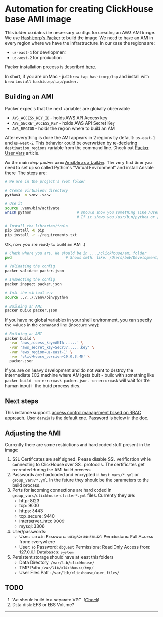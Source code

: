 # Automation for creating ClickHouse base AMI image

This folder contains the necessary configs for creating an AWS AMI image.
We use [Hashicorp's Packer][hashicorp packer] to build the image.
We need to have an AMI in every region where we have the infrastructure.
In our case the regions are:

- `us-east-1` for development
- `us-west-2` for production

Packer installation process is described [here](https://learn.hashicorp.com/tutorials/packer/getting-started-install).

In short, if you are on Mac - just `brew tap hashicorp/tap` and install with `brew install hashicorp/tap/packer`.

## Building an AMI

Packer expects that the next variables are globally observable:

- `AWS_ACCESS_KEY_ID` - holds AWS API Access key
- `AWS_SECRET_ACCESS_KEY` - holds AWS API Secret Key
- `AWS_REGION` - holds the region where to build an AMI

After everything is done the AMI appears in 2 regions by default: `us-east-1` and `us-west-2`.
This behavior could be overwritten by re-declaring `destination_regions` variable from the command line.
Check out [Packer User Vars] article.

As the main step packer uses [Ansible as a builder](https://www.packer.io/docs/provisioners/ansible). The very first time you need to set up
so called Python's "Virtual Environment" and install Ansible there. The steps are:

```bash
# We are in the project's root folder

# Create virtualenv directory
python3 -m venv .venv

# Use it
source .venv/bin/activate
which python                     # should show you something like /Users/bob/Development//darwin-api/.venv/bin/python
                                 # If it shows you /usr/bin/python or /usr/local/bin/python or something similar which is in more-likely system folder - something is wrong

# Install the libraries/tools
pip install -U pip
pip install -r ./requirements.txt
```

Ok, now you are ready to build an AMI :)

```bash
# Check where you are. We should be in ..../clickhouse/ami folder
pwd                         # Shows smth. like: /Users/bob/Development/darwin-api/clickhouse/ami

# Validating the config
packer validate packer.json

# Inspecting the config
packer inspect packer.json

# Init the virtual env
source ../../.venv/bin/python

# Building an AMI
packer build packer.json
```

If you have no global variables in your shell environment, you can specify the values in the command line (insecure way):

```bash
# Building an AMI
packer build \
  -var 'aws_access_key=AKIA......' \
  -var 'aws_secret_key=SeCr37......key' \
  -var 'aws_region=us-east-1' \
  -var 'clickhouse_version=20.9.3.45' \
  packer.json

```

If you are on heavy development and do not want to destroy the intermediate EC2 machine where AMI gets built - build with something like
`packer build -on-error=ask packer.json`. `-on-error=ask` will wait for the human input if the build process dies.

## Next steps

This instance supports [access control management based on RBAC approach][clickhouse access right]. User `darwin` is the default one. Password is below in the doc.

## Adjusting the AMI

Currently there are some restrictions and hard coded stuff present in the image:

1. SSL Certificates are self signed. Please disable SSL verification while connecting to ClickHouse over SSL protocols. The certificates get recreated during the AMI
   build process.
2. Passwords are hardcoded and encrypted in `host_vars/*.yml` or `group_vars/*.yml`. In the future they should be the parameters to the build process.
3. Ports for incoming connections are hard coded in `group_vars/clickhouse-cluster*.yml` files. Currently they are:
   - http: 8123
   - tcp: 9000
   - https: 8443
   - tcp_secure: 9440
   - interserver_http: 9009
   - mysql: 3306
4. User/passwords:
   - User: `darwin`
     Password: `oU1gR2rU4nE6tJ2l`
     Permissions: Full
     Access from: everywhere
   - User: `ro`
     Password: `dbguest`
     Permissions: Read Only
     Access from: 127.0.0.1
     Databases: `system`
5. Persistent storage should have at least this folders:
   - Data Directory: `/var/lib/clickhouse/`
   - TMP Path: `/var/lib/clickhouse/tmp/`
   - User Files Path: `/var/lib/clickhouse/user_files/`

## TODO

1. We should build in a separate VPC. ([Check][packer builder: vpc filter])
2. Data disk: EFS or EBS Volume?

---

[hashicorp packer]: https://www.packer.io/
[packer's ebs builder]: https://www.packer.io/docs/builders/amazon-ebs
[ebs volume builder]: https://www.packer.io/docs/builders/amazon-ebsvolume
[clickhouse install]: https://clickhouse.tech/docs/en/getting-started/install/
[clickhouse mysql interface]: https://clickhouse.tech/docs/en/interfaces/mysql/
[clickhouse access right]: https://clickhouse.tech/docs/en/operations/access-rights/#access-control
[packer install]: https://learn.hashicorp.com/tutorials/packer/getting-started-install
[packer builder: vpc filter]: https://www.packer.io/docs/builders/amazon-ebs#vpc_filter
[packer user vars]: https://www.packer.io/docs/templates/user-variables.html
[packer ansible builder]: https://www.packer.io/docs/provisioners/ansible
